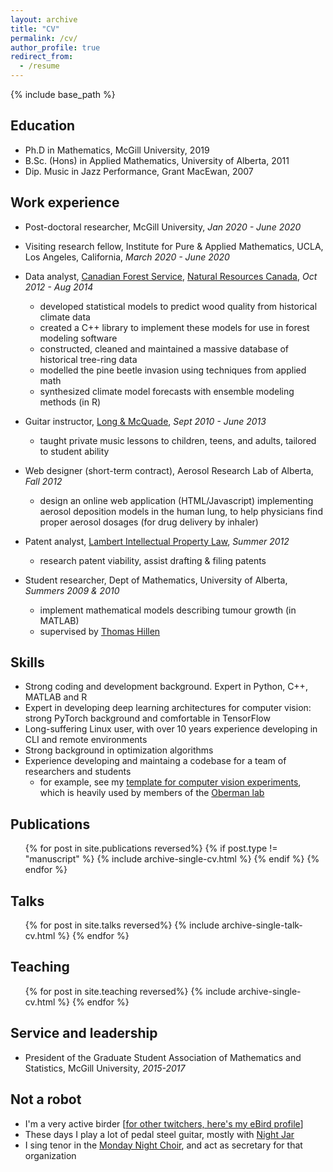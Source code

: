 ```yaml
---
layout: archive
title: "CV"
permalink: /cv/
author_profile: true
redirect_from:
  - /resume
---
```


{% include base_path %}

Education
--------
* Ph.D in Mathematics, McGill University, 2019
* B.Sc. (Hons) in Applied Mathematics, University of Alberta, 2011
* Dip. Music in Jazz Performance, Grant MacEwan, 2007

Work experience
--------------
* Post-doctoral researcher, McGill University, *Jan 2020 - June 2020*
* Visiting research fellow, Institute for Pure & Applied Mathematics, UCLA, Los Angeles, California, *March 2020 - June 2020*
* Data analyst, [Canadian Forest Service](https://www.nrcan.gc.ca/our-natural-resources/forests-forestry/13497), [Natural Resources Canada](https://www.nrcan.gc.ca/home), *Oct 2012 - Aug 2014*
  * developed statistical models to predict wood quality from historical climate data
  * created a C++ library to implement these models for use in forest modeling software
  * constructed, cleaned and maintained a massive database of historical tree-ring data
  * modelled the pine beetle invasion using techniques from applied math
  * synthesized climate model forecasts with ensemble modeling methods (in R)

* Guitar instructor, [Long & McQuade](https://www.long-mcquade.com/lessons/), *Sept 2010 - June 2013*
  * taught private music lessons to children, teens, and adults, tailored to student ability

* Web designer (short-term contract), Aerosol Research Lab of Alberta, *Fall 2012*
  * design an online web application (HTML/Javascript) implementing aerosol deposition models in the human lung, to help physicians find proper aerosol dosages (for drug delivery by inhaler)

* Patent analyst, [Lambert Intellectual Property Law](http://www.lambertlaw.ca/), *Summer 2012*
  * research patent viability, assist drafting & filing patents

* Student researcher, Dept of Mathematics, University of Alberta, *Summers 2009 & 2010*
  * implement mathematical models describing tumour growth (in MATLAB)
  * supervised by [Thomas Hillen](http://www.math.ualberta.ca/~thillen/)
  
Skills
--------------
* Strong coding and development background. Expert in Python, C++, MATLAB and R
* Expert in developing deep learning architectures for computer vision: strong PyTorch background and comfortable in TensorFlow
* Long-suffering Linux user, with over 10 years experience developing in CLI and remote environments 
* Strong background in optimization algorithms
* Experience developing and maintaing a codebase for a team of researchers and students
  * for example, see my [template for computer vision experiments](https://github.com/cfinlay/cv-classification-template), which is heavily used by members of the [Oberman lab](https://www.adamoberman.net/)

Publications
--------------
<ul>{% for post in site.publications reversed%}
  {% if post.type != "manuscript" %}
    {% include archive-single-cv.html %}
  {% endif %}
  {% endfor %}</ul>
  
Talks
--------------
<ul>{% for post in site.talks  reversed%}
    {% include archive-single-talk-cv.html %}
  {% endfor %}</ul>
  
Teaching
--------------
<ul>{% for post in site.teaching reversed%}
    {% include archive-single-cv.html %}
  {% endfor %}</ul>
  
Service and leadership
--------------
* President of the Graduate Student Association of Mathematics and Statistics, McGill University, *2015-2017*

Not a robot
-----------
* I'm a very active birder \[[for other twitchers, here's my eBird profile](https://ebird.org/profile/NDEyNjEw/CA)\]
* These days I play a lot of pedal steel guitar, mostly with [Night Jar](https://www.facebook.com/Night-Jar-1881252635244578/)
* I sing tenor in the [Monday Night Choir](http://www.mondaynightchoir.com/), and act as secretary for that organization

